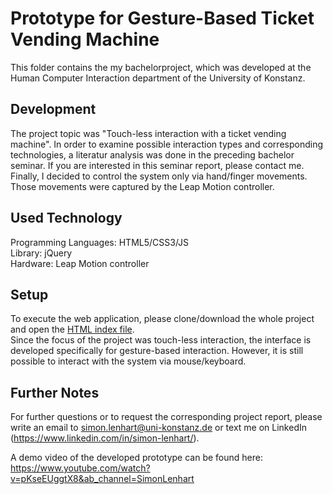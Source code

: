 # Prototype for Gesture-Based Ticket Vending Machine

This folder contains the my bachelorproject, which was developed at the Human Computer Interaction department of the University of Konstanz. 

## Development
The project topic was "Touch-less interaction with a ticket vending machine". 
In order to examine possible interaction types and corresponding technologies, a literatur analysis was done in the preceding bachelor seminar. If you are interested in this seminar report, please contact me. <br />
Finally, I decided to control the system only via hand/finger movements. <br />
Those movements were captured by the Leap Motion controller. 

## Used Technology
Programming Languages: HTML5/CSS3/JS  <br />
Library: jQuery <br />
Hardware: Leap Motion controller

## Setup 
To execute the web application, please clone/download the whole project and open the [HTML index file](index.html). <br />
Since the focus of the project was touch-less interaction, the interface is developed specifically for gesture-based interaction. However, it is still possible to interact with the system via mouse/keyboard.

## Further Notes
For further questions or to request the corresponding project report, please write an email to simon.lenhart@uni-konstanz.de or text me on LinkedIn (https://www.linkedin.com/in/simon-lenhart/). 

A demo video of the developed prototype can be found here: <br />
https://www.youtube.com/watch?v=pKseEUggtX8&ab_channel=SimonLenhart
